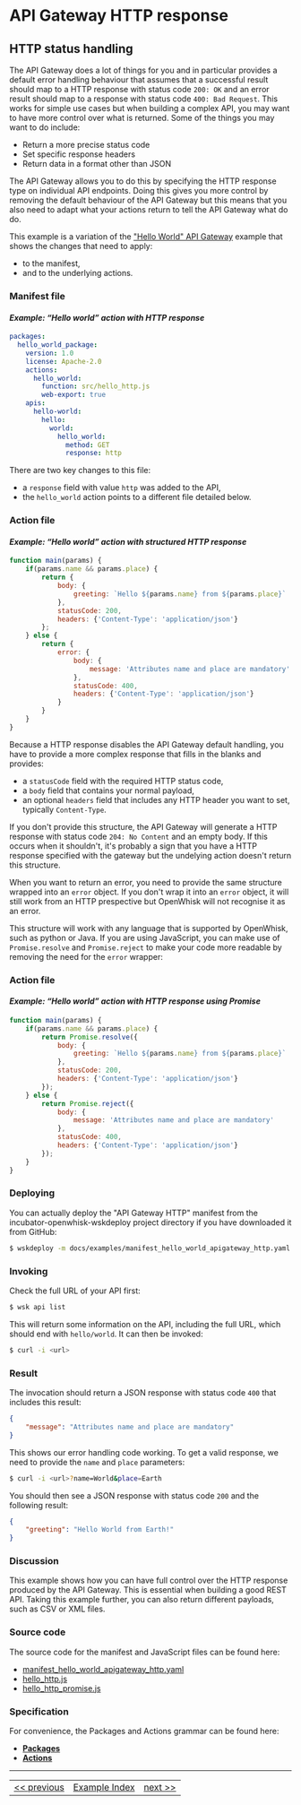 <!--
#
# Licensed to the Apache Software Foundation (ASF) under one or more
# contributor license agreements.  See the NOTICE file distributed with
# this work for additional information regarding copyright ownership.
# The ASF licenses this file to You under the Apache License, Version 2.0
# (the "License"); you may not use this file except in compliance with
# the License.  You may obtain a copy of the License at
#
#     http://www.apache.org/licenses/LICENSE-2.0
#
# Unless required by applicable law or agreed to in writing, software
# distributed under the License is distributed on an "AS IS" BASIS,
# WITHOUT WARRANTIES OR CONDITIONS OF ANY KIND, either express or implied.
# See the License for the specific language governing permissions and
# limitations under the License.
#
-->

# API Gateway HTTP response

## HTTP status handling

The API Gateway does a lot of things for you and in particular provides a default error handling behaviour that assumes that a successful result should map to a HTTP response with status code `200: OK` and an error result should map to a response with status code `400: Bad Request`. This works for simple use cases but when building a complex API, you may want to have more control over what is returned. Some of the things you may want to do include:
- Return a more precise status code
- Set specific response headers
- Return data in a format other than JSON

The API Gateway allows you to do this by specifying the HTTP response type on individual API endpoints. Doing this gives you more control by removing the default behaviour of the API Gateway but this means that you also need to adapt what your actions return to tell the API Gateway what do do.

This example is a variation of the ["Hello World" API Gateway](wskdeploy_apigateway_helloworld.md#api-gateway) example that shows the changes that need to apply:
- to the manifest,
- and to the underlying actions.

### Manifest file
#### _Example: “Hello world” action with HTTP response_
```yaml
packages:
  hello_world_package:
    version: 1.0
    license: Apache-2.0
    actions:
      hello_world:
        function: src/hello_http.js
        web-export: true
    apis:
      hello-world:
        hello:
          world:
            hello_world:
              method: GET
              response: http
```

There are two key changes to this file:
- a `response` field with value `http` was added to the API,
- the `hello_world` action points to a different file detailed below.

### Action file
#### _Example: “Hello world” action with structured HTTP response_
```javascript
function main(params) {
    if(params.name && params.place) {
        return {
            body: {
                greeting: `Hello ${params.name} from ${params.place}`
            },
            statusCode: 200,
            headers: {'Content-Type': 'application/json'}
        };
    } else {
        return {
            error: {
                body: {
                    message: 'Attributes name and place are mandatory'
                },
                statusCode: 400,
                headers: {'Content-Type': 'application/json'}
            }
        }
    }
}
```

Because a HTTP response disables the API Gateway default handling, you have to provide a more complex response that fills in the blanks and provides:
- a `statusCode` field with the required HTTP status code,
- a `body` field that contains your normal payload,
- an optional `headers` field that includes any HTTP header you want to set, typically `Content-Type`.

If you don't provide this structure, the API Gateway will generate a HTTP response with status code `204: No Content` and an empty body. If this occurs when it shouldn't, it's probably a sign that you have a HTTP response specified with the gateway but the undelying action doesn't return this structure.

When you want to return an error, you need to provide the same structure wrapped into an `error` object. If you don't wrap it into an `error` object, it will still work from an HTTP prespective but OpenWhisk will not recognise it as an error.

This structure will work with any language that is supported by OpenWhisk, such as python or Java. If you are using JavaScript, you can make use of `Promise.resolve` and `Promise.reject` to make your code more readable by removing the need for the `error` wrapper:

### Action file
#### _Example: “Hello world” action with HTTP response using Promise_
```javascript
function main(params) {
    if(params.name && params.place) {
        return Promise.resolve({
            body: {
                greeting: `Hello ${params.name} from ${params.place}`
            },
            statusCode: 200,
            headers: {'Content-Type': 'application/json'}
        });
    } else {
        return Promise.reject({
            body: {
                message: 'Attributes name and place are mandatory'
            },
            statusCode: 400,
            headers: {'Content-Type': 'application/json'}
        });
    }
}
```

### Deploying

You can actually deploy the "API Gateway HTTP" manifest from the incubator-openwhisk-wskdeploy project directory if you have downloaded it from GitHub:

```sh
$ wskdeploy -m docs/examples/manifest_hello_world_apigateway_http.yaml
```

### Invoking

Check the full URL of your API first:
```sh
$ wsk api list
```

This will return some information on the API, including the full URL, which
should end with `hello/world`. It can then be invoked:

```sh
$ curl -i <url>
```

### Result
The invocation should return a JSON response with status code `400` that includes this result:

```json
{
    "message": "Attributes name and place are mandatory"
}
```

This shows our error handling code working. To get a valid response, we need to provide the `name` and `place` parameters:

```sh
$ curl -i <url>?name=World&place=Earth
```

You should then see a JSON response with status code `200` and the following result:

```json
{
    "greeting": "Hello World from Earth!"
}
```

### Discussion

This example shows how you can have full control over the HTTP response produced by the API Gateway. This is essential when building a good REST API. Taking this example further, you can also return different payloads, such as CSV or XML files.

### Source code
The source code for the manifest and JavaScript files can be found here:
- [manifest_hello_world_apigateway_http.yaml](examples/manifest_hello_world_apigateway_http.yaml)
- [hello_http.js](examples/src/hello_http.js)
- [hello_http_promise.js](examples/src/hello_http_promise.js)

### Specification
For convenience, the Packages and Actions grammar can be found here:
- **[Packages](../specification/html/spec_packages.md#packages)**
- **[Actions](../specification/html/spec_actions.md#actions)**

---
<!--
 Bottom Navigation
-->
<html>
<div align="center">
<table align="center">
  <tr>
    <td><a href="wskdeploy_apigateway_sequence.md#api-gateway-sequence">&lt;&lt;&nbsp;previous</a></td>
    <td><a href="programming_guide.md#guided-examples">Example Index</a></td>
    <td><a href="wskdeploy_apigateway_http_sequence.md#api-gateway-http-response-and-sequence">next&nbsp;&gt;&gt;</a></td>
  </tr>
</table>
</div>
</html>
